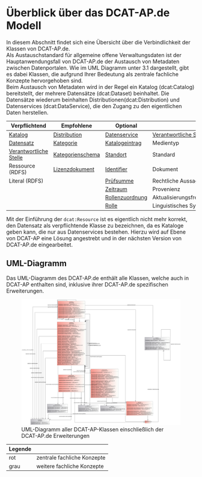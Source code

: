 # Überblick über das DCAT-AP.de Modell

In diesem Abschnitt findet sich eine Übersicht über die Verbindlichkeit der Klassen von DCAT-AP.de. <br>
Als Austauschstandard für allgemeine offene Verwaltungsdaten ist der Hauptanwendungsfall von DCAT-AP.de der Austausch von Metadaten zwischen Datenportalen. Wie im UML Diagramm unter 3.1 dargestellt, gibt es dabei Klassen, die aufgrund Ihrer Bedeutung als zentrale fachliche Konzepte hervorgehoben sind. <br>
Beim Austausch von Metadaten wird in der Regel ein Katalog (dcat:Catalog) bereitstellt, der mehrere Datensätze (dcat:Dataset) beinhaltet. Die Datensätze wiederum beinhalten Distributionen(dcat:Distribution) und Datenservices (dcat:DataService), die den Zugang zu den eigentlichen Daten herstellen.   


| Verpflichtend                                            | Empfohlene                                   | Optional                                   |                            |
| -------------------------------------------------------- | -------------------------------------------- | ------------------------------------------ | -------------------------- |
| [Katalog](#klasse-katalog)                               | [Distribution](#klasse-distribution)         | [Datenservice](#klasse-datenservice)       | [Verantwortliche Stelle](#klasse-verantwortliche-stelle) |
| [Datensatz](#klasse-datensatz)                           | [Kategorie](#klasse-kategorie)               | [Katalogeintrag](#klasse-katalogeintrag)   | Medientyp                  |
| [Verantwortliche Stelle](#klasse-verantwortliche-stelle) | [Kategorienschema](#klasse-kategorienschema) | [Standort](#klasse-standort)               | Standard                   |
| Ressource (RDFS)                                         | [Lizenzdokument](#klasse-lizenzdokument)     | [Identifier](#klasse-identifier)           | Dokument                   |
| Literal (RDFS)                                           |                                              | [Prüfsumme](#klasse-prufsumme)             | Rechtliche Aussage         |
|                                                          |                                              | [Zeitraum](#klasse-zeitraum)               | Provenienz                 |
|                                                          |                                              | [Rollenzuordnung](#klasse-rollenzuordnung) | Aktualisierungsfrequenz    |
|                                                          |                                              | [Rolle](#beziehung-rolle)                  | Linguistisches System      |

<aside class="ednote">

Mit der Einführung der `dcat:Resource` ist es eigentlich nicht mehr korrekt, den Datensatz als verpflichtende Klasse zu bezeichnen, da es Kataloge geben kann, die nur aus Datenservices bestehen.
Hierzu wird auf Ebene von DCAT-AP eine Lösung angestrebt und in der nächsten Version von DCAT-AP.de eingearbeitet.

</aside>


## UML-Diagramm

Das UML-Diagramm des DCAT-AP.de enthält alle Klassen, welche auch in DCAT-AP enthalten sind, inklusive ihrer DCAT-AP.de spezifischen Erweiterungen. 

<figure id="pic-id-5">
  <a href="../uml/dcat-ap-de.svg" target="_blank"><img src="../uml/dcat-ap-de.svg" alt="UML-Diagramm aller DCAT-AP-Klassen einschließlich der DCAT-AP.de Erweiterungen "></a>
  <figcaption>UML-Diagramm aller DCAT-AP-Klassen einschließlich der DCAT-AP.de Erweiterungen</figcaption>
</figure>

| Legende |                             |
| ------- | --------------------------- |
| rot     | zentrale fachliche Konzepte |
| grau    | weitere fachliche Konzepte  |
